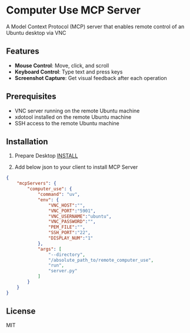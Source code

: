 # Computer Use MCP Server

A Model Context Protocol (MCP) server that enables remote control of an Ubuntu desktop via VNC

## Features

- **Mouse Control**: Move, click, and scroll
- **Keyboard Control**: Type text and press keys
- **Screenshot Capture**: Get visual feedback after each operation

## Prerequisites
- VNC server running on the remote Ubuntu machine
- xdotool installed on the remote Ubuntu machine
- SSH access to the remote Ubuntu machine

## Installation
1. Prepare Desktop
[INSTALL](./INSTALL.md)

2. Add below json to your client to install MCP Server
```json
{
    "mcpServers": {
        "computer_use": {
            "command": "uv",
            "env": {
                "VNC_HOST":"",
                "VNC_PORT":"5901",
                "VNC_USERNAME":"ubuntu",
                "VNC_PASSWORD":"",
                "PEM_FILE":"",
                "SSH_PORT":"22",
                "DISPLAY_NUM":"1"
            },
            "args": [
                "--directory",
                "/absolute_path_to/remote_computer_use",
                "run",
                "server.py"
            ]
        }
    }
}
```

## License

MIT
